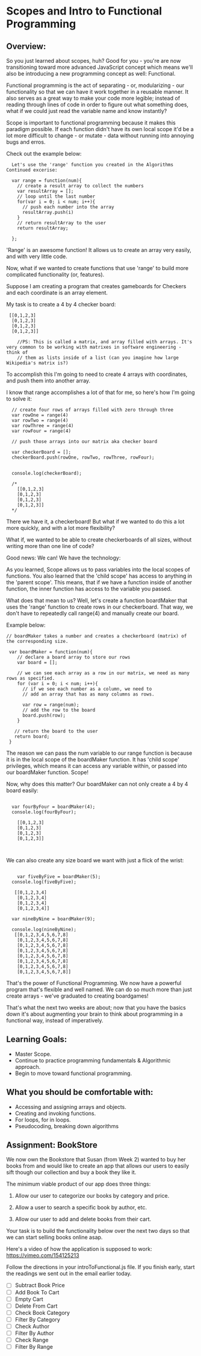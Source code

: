 # Scopes and Intro to Functional Programming

## Overview:

So you just learned about scopes, huh? Good for you - you're are now transitioning toward more advanced JavaScript concept which means we'll also be introducing a new programming concept as well: Functional.

Functional programming is the act of separating - or, modularizing - our functionality so that we can have it work together in a reusable manner. It also serves as a great way to make your code more legible; instead of reading through lines of code in order to figure out what something does, what if we could just read the variable name and know instantly? 

Scope is important to functional programming because it makes this paradigm possible. If each function didn't have its own local scope it'd be a lot more difficult to change - or mutate - data without running into annoying bugs and erros.

Check out the example below:

``` 
  Let's use the 'range' function you created in the Algorithms Continued excerise:

  var range = function(num){
    // create a result array to collect the numbers
    var resultArray = [];
    // loop until the last number
    for(var i = 0; i < num; i++){
      // push each number into the array
      resultArray.push(i)
    }
    // return resultArray to the user
    return resultArray;

  };

```
  'Range' is an awesome function! It allows us to create an array very easily, and with very little code. 

  Now, what if we wanted to create functions that use 'range' to build more complicated functionality (or, features).


  Suppose I am creating a program that creates gameboards for Checkers and each coordinate is an array element. 

  My task is to create a 4 by 4 checker board:

```  
 [[0,1,2,3]  
  [0,1,2,3]
  [0,1,2,3]
  [0,1,2,3]]

    //PS: This is called a matrix, and array filled with arrays. It's very common to be working with matrixes in software engineering - think of 
    // them as lists inside of a list (can you imagine how large Wikipedia's matrix is?)

```

To accomplish this I'm going to need to create 4 arrays with coordinates, and push them into another array. 

I know that range accomplishes a lot of that for me, so here's how I'm going to solve it:

```
  // create four rows of arrays filled with zero through three
  var rowOne = range(4)
  var rowTwo = range(4)
  var rowThree = range(4)
  var rowFour = range(4)

  // push those arrays into our matrix aka checker board

  var checkerBoard = [];
  checkerBoard.push(rowOne, rowTwo, rowThree, rowFour);

  
  console.log(checkerBoard);

  /*
    [[0,1,2,3]
    [0,1,2,3]
    [0,1,2,3]
    [0,1,2,3]]
  */

```

  There we have it, a checkerboard! But what if we wanted to do this a lot more quickly, and with a lot more flexibility?

  What if, we wanted to be able to create checkerboards of all sizes, without writing more than one line of code?

  Good news: We can! We have the technology:


  As you learned, Scope allows us to pass variables into the local scopes of functions. You also learned
  that the 'child scope' has access to anything in the 'parent scope'. This means, that if we have
  a function inside of another function, the inner function has access to the variable you passed.

  What does that mean to us? Well, let's create a function boardMaker that uses the 'range' function
  to create rows in our checkerboard. That way, we don't have to repeatedly call range(4) and manually
  create our board.

  Example below:

  ```
 // boardMaker takes a number and creates a checkerboard (matrix) of the corresponding size.

   var boardMaker = function(num){
      // declare a board array to store our rows
      var board = [];

      // we can see each array as a row in our matrix, we need as many rows as specified.
      for (var i = 0; i < num; i++){
        // if we see each number as a column, we need to
        // add an array that has as many columns as rows.

        var row = range(num);
        // add the row to the board
        board.push(row);
      }

     // return the board to the user
     return board;
   }

```

  The reason we can pass the num variable to our range function is because it is in the local
  scope of the boardMaker function. It has 'child scope' privileges, which means 
  it can access any variable within, or passed into our boardMaker function. Scope!

  Now, why does this matter? Our boardMaker can not only create a 4 by 4 board easily:

```

  var fourByFour = boardMaker(4);
  console.log(fourByFour); 

    [[0,1,2,3]
    [0,1,2,3]
    [0,1,2,3]
    [0,1,2,3]]
 


```

We can also create any size board we want with just a flick of the wrist:

```

    var fiveByFive = boardMaker(5);
  console.log(fiveByFive); 

   [[0,1,2,3,4]
    [0,1,2,3,4]
    [0,1,2,3,4]
    [0,1,2,3,4]]

  var nineByNine = boardMaker(9);

  console.log(nineByNine); 
   [[0,1,2,3,4,5,6,7,8]
    [0,1,2,3,4,5,6,7,8]
    [0,1,2,3,4,5,6,7,8]
    [0,1,2,3,4,5,6,7,8]
    [0,1,2,3,4,5,6,7,8]
    [0,1,2,3,4,5,6,7,8]
    [0,1,2,3,4,5,6,7,8]
    [0,1,2,3,4,5,6,7,8]]

```

That's the power of Functional Programming. We now have a powerful program that's
flexible and well named. We can do so much more than just create arrays - we've
graduated to creating boardgames!

That's what the next two weeks are about; now that you have the basics down it's about
augmenting your brain to think about programming in a functional way, instead of imperatively.



## Learning Goals:

 - Master Scope.
 - Continue to practice programming fundamentals & Algorithmic approach.
 - Begin to move toward functional programming.


## What you should be comfortable with:

 - Accessing and assigning arrays and objects.
 - Creating and invoking functions.
 - For loops, for in loops.
 - Pseudocoding, breaking down algorithms


 ## Assignment: BookStore

We now own the Bookstore that Susan (from Week 2) wanted to buy her books from and would like to 
create an app that allows our users to easily sift though our collection and buy
a book they like it.

The minimum viable product of our app does three things:

1. Allow our user to categorize our books by category and price.

2. Allow a user to search a specific book by author, etc.

3. Allow our user to add and delete books from their cart.

Your task is to build the functionality below  over the next two days so that we can start selling books online asap.

Here's a video of how the application is supposed to work: https://vimeo.com/154125213

Follow the directions in your introToFunctional.js file. If you finish early, start the
readings we sent out in the email earlier today.

* [ ] Subtract Book Price
* [ ] Add Book To Cart
* [ ] Empty Cart
* [ ] Delete From Cart
* [ ] Check Book Category
* [ ] Filter By Category
* [ ] Check Author
* [ ] Filter By Author
* [ ] Check Range
* [ ] Filter By Range